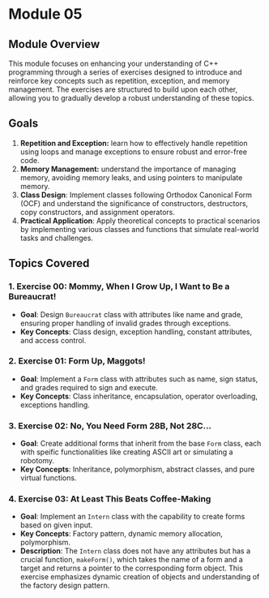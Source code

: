 # Module 05

## Module Overview

This module focuses on enhancing your understanding of C++ programming through a series of exercises designed to introduce and reinforce key concepts such as repetition, exception, and memory management. The exercises are structured to build upon each other, allowing you to gradually develop a robust understanding of these topics.

## Goals

1. **Repetition and Exception:** learn how to effectively handle repetition using loops and manage exceptions to ensure robust and error-free code.
2. **Memory Management:** understand the importance of managing memory, avoiding memory leaks, and using pointers to manipulate memory.
3. **Class Design**: Implement classes following Orthodox Canonical Form (OCF) and understand the significance of constructors, destructors, copy constructors, and assignment operators.
4. **Practical Application**: Apply theoretical concepts to practical scenarios by implementing various classes and functions that simulate real-world tasks and challenges.

## Topics Covered

### 1. Exercise 00: Mommy, When I Grow Up, I Want to Be a Bureaucrat!
- **Goal**: Design `Bureaucrat` class with attributes like name and grade, ensuring proper handling of invalid grades through exceptions.
- **Key Concepts**: Class design, exception handling, constant attributes, and access control.

### 2. Exercise 01: Form Up, Maggots!
- **Goal**: Implement a `Form` class with attributes such as name, sign status, and grades required to sign and execute.
- **Key Concepts**: Class inheritance, encapsulation, operator overloading, exceptions handling.

### 3. Exercise 02: No, You Need Form 28B, Not 28C...
- **Goal**: Create additional forms that inherit from the base `Form` class, each with speific functionalities like creating ASCII art or simulating a robotomy.
- **Key Concepts**: Inheritance, polymorphism, abstract classes, and pure virtual functions.

### 4. Exercise 03: At Least This Beats Coffee-Making
- **Goal**: Implement an `Intern` class with the capability to create forms based on given input.
- **Key Concepts**: Factory pattern, dynamic memory allocation, polymorphism.
- **Description**: The `Intern` class does not have any attributes but has a crucial function, `makeForm()`, which takes the name of a form and a target and returns a pointer to the corresponding form object. This exercise emphasizes dynamic creation of objects and understanding of the factory design pattern.
